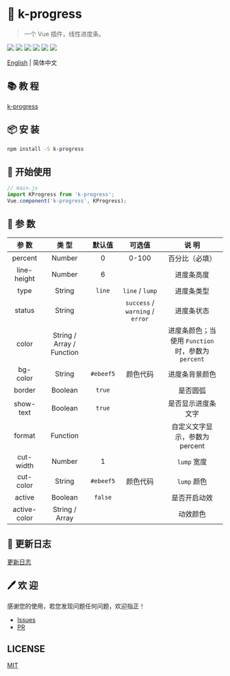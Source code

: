 # 🌈 k-progress

> 一个 Vue 插件，线性进度条。

![](https://img.shields.io/npm/v/k-progress?color=success&style=flat-square)
![](https://img.shields.io/github/languages/top/xrkffgg/k-progress?style=flat-square)
![](https://img.shields.io/github/languages/code-size/xrkffgg/k-progress?color=orange&style=flat-square)
![](https://img.shields.io/github/stars/xrkffgg/k-progress?color=blueviolet&style=flat-square)
![](https://img.shields.io/github/license/xrkffgg/k-progress?color=red&style=flat-square)
![](https://img.shields.io/npm/dt/k-progress?color=ff69b4&style=flat-square)

[English](./README.md) | 简体中文

## 📚 教 程
[k-progress](https://xrkffgg.github.io/Knotes/course/k-progress.html)

## 📦 安 装
```bash
npm install -S k-progress
```

## 🔨 开始使用
```js
// main.js
import KProgress from 'k-progress';
Vue.component('k-progress', KProgress);
```
## 📔 参 数
|    参 数     |           类 型           |  默认值   |             可选值              |                       说 明                        |
| :----------: | :-----------------------: | :-------: | :-----------------------------: | :------------------------------------------------: |
|   percent    |          Number           |     0     |              0-100              |                   百分比（必填）                   |
| line-height  |          Number           |     6     |                                 |                     进度条高度                     |
|     type     |          String           |  `line`   |         `line` / `lump`         |                     进度条类型                     |
|    status    |          String           |           | `success` / `warning` / `error` |                     进度条状态                     |
|    color     | String / Array / Function |           |                                 | 进度条颜色；当使用 `Function` 时，参数为 `percent` |
|   bg-color   |          String           | `#ebeef5` |            颜色代码             |                   进度条背景颜色                   |
|    border    |          Boolean          |  `true`   |                                 |                      是否圆弧                      |
|  show-text   |          Boolean          |  `true`   |                                 |                 是否显示进度条文字                 |
|    format    |         Function          |           |                                 |           自定义文字显示，参数为percent            |
|  cut-width   |          Number           |     1     |                                 |                    `lump` 宽度                     |
|  cut-color   |          String           | `#ebeef5` |            颜色代码             |                    `lump` 颜色                     |
|    active    |          Boolean          |  `false`  |                                 |                    是否开启动效                    |
| active-color |      String / Array       |           |                                 |                      动效颜色                      |

## 📒 更新日志
[更新日志](./CHANGELOG-CN.md)

## 🖊 欢 迎
感谢您的使用，若您发现问题任何问题，欢迎指正！ 
- [Issues](https://github.com/xrkffgg/k-progress/issues) 
- [PR](https://github.com/xrkffgg/k-progress/pulls)

## LICENSE
[MIT](https://github.com/xrkffgg/k-progress/blob/master/LICENSE)